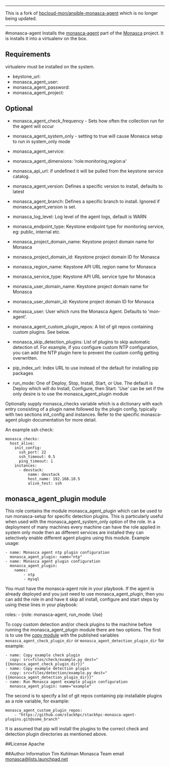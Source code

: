***
This is a fork of [hpcloud-mon/ansible-monasca-agent](https://github.com/hpcloud-mon/ansible-monasca-agent) which
is no longer being updated.
***

#monasca-agent
Installs the [monasca-agent](https://github.com/stackforge/monasca-agent) part of the [Monasca](https://wiki.openstack.org/wiki/Monasca) project.
It is installs it into a virtualenv on the box.

## Requirements
virtualenv must be installed on the system.

- keystone_url:
- monasca_agent_user:
- monasca_agent_password:
- monasca_agent_project:

## Optional
- monasca_agent_check_frequency - Sets how often the collection run for the agent will occur
- monasca_agent_system_only - setting to true will cause Monasca setup to run in system_only mode
- monasca_agent_service:
- monasca_agent_dimensions: 'role:monitoring,region:a'
- monasca_api_url: if undefined it will be pulled from the keystone service catalog.
- monasca_agent_version: Defines a specific version to install, defaults to latest
- monasca_agent_branch: Defines a specific branch to install. Ignored if monasca_agent_version is set.
- monasca_log_level: Log level of the agent logs, default is WARN
- monasca_endpoint_type: Keystone endpoint type for monitoring service, eg: public, internal etc.
- monasca_project_domain_name: Keystone project domain name for Monasca
- monasca_project_domain_id: Keystone project domain ID for Monasca
- monasca_region_name: Keystone API URL region name for Monasca
- monasca_service_type: Keystone API URL service type for Monasca
- monasca_user_domain_name: Keystone project domain name for Monasca
- monasca_user_domain_id: Keystone project domain ID for Monasca
- monasca_user: User which runs the Monasca Agent. Defaults to 'mon-agent'.
- monasca_agent_custom_plugin_repos: A list of git repos containing custom plugins. See below.
- monasca_skip_detection_plugins: List of plugins to skip automatic detection
  of. For example, if you configure custom NTP configuration, you can add the
  NTP plugin here to prevent the custom config getting overwritten.

- pip_index_url: Index URL to use instead of the default for installing pip packages
- run_mode: One of Deploy, Stop, Install, Start, or Use. The default is Deploy which will do Install, Configure, then Start. 'Use' can be set if the only desire is to use the monasca_agent_plugin module

Optionally supply monasca_checks variable which is a dictionary with each entry consisting of a plugin name followed by the
plugin config, typically with two sections init_config and instances. Refer to the specific monasca-agent plugin documentation
for more detail.

An example ssh check:

    monasca_checks:
      host_alive:
        init_config:
          ssh_port: 22
          ssh_timeout: 0.5
          ping_timeout: 1
        instances:
          - devstack:
              name: devstack
              host_name: 192.168.10.5
              alive_test: ssh

## monasca_agent_plugin module
This role contains the module monasca_agent_plugin which can be used to run monasca-setup for specific detection plugins. This is particularly
useful when used with the monasca_agent_system_only option of the role. In a deployment of many machines every machine can have the role applied
in system only mode then as different services are installed they can selectively enable different agent plugins using this module. Example usage:

    - name: Monasca agent ntp plugin configuration
      monasca_agent_plugin: name="ntp"
    - name: Monasca agent plugin configuration
      monasca_agent_plugin:
        names:
            - ntp
            - mysql

You must have the monasca-agent role in your playbook. If the agent is already deployed and you just need to use monasca_agent_plugin, then you can add the role in and have it skip all install, configure and start steps by using these lines in your playbook:

  roles:
    - {role: monasca-agent, run_mode: Use}

To copy custom detection and/or check plugins to the machine before running the
monasca_agent_plugin module there are two options. The first is to use the
[copy module](http://docs.ansible.com/copy_module.html) with the published variables `monasca_agent_check_plugin_dir` or `monasca_agent_detection_plugin_dir`
for example:

    - name: Copy example check plugin
      copy: src=files/check/example.py dest="{{monasca_agent_check_plugin_dir}}"
    - name: Copy example detection plugin
      copy: src=files/detection/example.py dest="{{monasca_agent_detection_plugin_dir}}"
    - name: Run Monasca agent example plugin configuration
      monasca_agent_plugin: name="example"

The second is to specify a list of git repos containing pip installable
plugins as a role variable, for example:

    monasca_agent_custom_plugin_repos:
        - "https://github.com/stackhpc/stackhpc-monasca-agent-plugins.git@some_branch"

It is assumed that pip will install the plugins to the correct check and detection
plugin directories as mentioned above.

##License
Apache

##Author Information
Tim Kuhlman
Monasca Team email monasca@lists.launchpad.net
